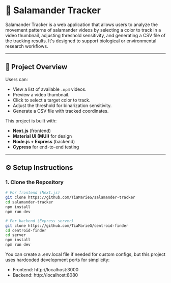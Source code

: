 # 🦎 Salamander Tracker

Salamander Tracker is a web application that allows users to analyze the movement patterns of salamander videos by selecting a color to track in a video thumbnail, adjusting threshold sensitivity, and generating a CSV file of the tracking results. It's designed to support biological or environmental research workflows.

---

## 📸 Project Overview

Users can:
- View a list of available `.mp4` videos.
- Preview a video thumbnail.
- Click to select a target color to track.
- Adjust the threshold for binarization sensitivity.
- Generate a CSV file with tracked coordinates.

This project is built with:
- **Next.js** (frontend)
- **Material UI (MUI)** for design
- **Node.js + Express** (backend)
- **Cypress** for end-to-end testing

---

## ⚙️ Setup Instructions

### 1. Clone the Repository

```bash
# For frontend (Next.js)
git clone https://github.com/TiaMarieG/salamander-tracker
cd salamander-tracker
npm install
npm run dev

# For backend (Express server)
git clone https://github.com/TiaMarieG/centroid-finder
cd centroid-finder
cd server
npm install
npm run dev
```

You can create a .env.local file if needed for custom configs, but this project uses hardcoded development ports for simplicity:

- Frontend: http://localhost:3000
- Backend: http://localhost:8080